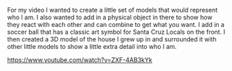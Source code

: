  For my video I wanted to create a little set of models that would represent who I am. I also wanted to add in a physical object in there to show how they react with each other and can combine to get what you want. I add in a soccer ball that has a classic art symbol for Santa Cruz Locals on the front. I then created a 3D model of the house I grew up in and surrounded it with other little models to show a little extra detail into who I am.
 
 
 
 https://www.youtube.com/watch?v=ZXF-4AB3kYk

